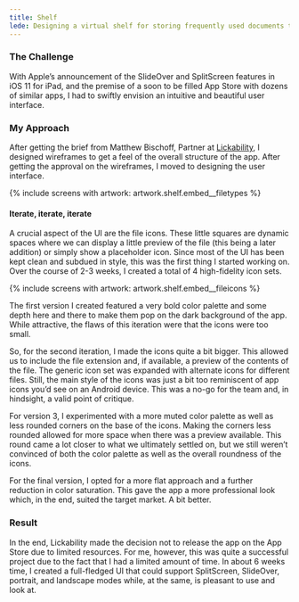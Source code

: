```yaml
---
title: Shelf
lede: Designing a virtual shelf for storing frequently used documents that need to be accessed at all times.
---
```

### The Challenge
With Apple’s announcement of the SlideOver and SplitScreen features in iOS 11 for iPad, and the premise of a soon to be filled App Store with dozens of similar apps, I had to swiftly envision an intuitive and beautiful user interface.

### My Approach
After getting the brief from Matthew Bischoff, Partner at [Lickability](https://www.lickability.com), I designed wireframes to get a feel of the overall structure of the app. After getting the approval on the wireframes, I moved to designing the user interface.

{% include screens with artwork: artwork.shelf.embed__filetypes %}

#### Iterate, iterate, iterate
A crucial aspect of the UI are the file icons. These little squares are dynamic spaces where we can display a little preview of the file (this being a later addition) or simply show a placeholder icon. Since most of the UI has been kept clean and subdued in style, this was the first thing I started working on. Over the course of 2-3 weeks, I created a total of 4 high-fidelity icon sets.

{% include screens with artwork: artwork.shelf.embed__fileicons %}

The first version I created featured a very bold color palette and some depth here and there to make them pop on the dark background of the app. While attractive, the flaws of this iteration were that the icons were too small.

So, for the second iteration, I made the icons quite a bit bigger. This allowed us to include the file extension and, if available, a preview of the contents of the file. The generic icon set was expanded with alternate icons for different files. Still, the main style of the icons was just a bit too reminiscent of app icons you’d see on an Android device. This was a no-go for the team and, in hindsight, a valid point of critique.

For version 3, I experimented with a more muted color palette as well as less rounded corners on the base of the icons. Making the corners less rounded allowed for more space when there was a preview available. This round came a lot closer to what we ultimately settled on, but we still weren’t convinced of both the color palette as well as the overall roundness of the icons.

For the final version, I opted for a more flat approach and a further reduction in color saturation. This gave the app a more professional look which, in the end, suited the target market. A bit better.

### Result
In the end, Lickability made the decision not to release the app on the App Store due to limited resources. For me, however, this was quite a successful project due to the fact that I had a limited amount of time. In about 6 weeks time, I created a full-fledged UI that could support SplitScreen, SlideOver, portrait, and landscape modes while, at the same, is pleasant to use and look at.